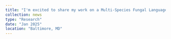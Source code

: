 ```yaml
---
title: "I'm excited to share my work on a Multi-Species Fungal Language Model that improves ChIP-exo DNA-binding and RNA-Seq coverage predictions in JHU joint lab meeting. Check my <a href='https://storage.googleapis.com/storage.khchao.com/slides/JHU_joint_lab_meeting_2025.pdf' target='_blank'>Slides</a>"
collection: news
type: "Research"
date: "Jan 2025"
location: "Baltimore, MD"
---
```

